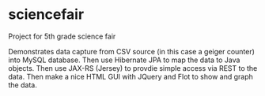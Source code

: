 # sciencefair
Project for 5th grade science fair

Demonstrates data capture from CSV source (in this case a geiger counter) into MySQL database. 
Then use Hibernate JPA to map the data to Java objects.
Then use JAX-RS (Jersey) to provdie simple access via REST to the data.
Then make a nice HTML GUI with JQuery and Flot to show and graph the data.
